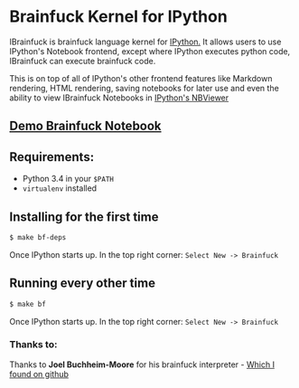 # Brainfuck Kernel for IPython

IBrainfuck is brainfuck language kernel for [IPython.](http://ipython.org) It
allows users to use IPython's Notebook frontend, except where IPython executes
python code, IBrainfuck can execute brainfuck code.

This is on top of all of IPython's other frontend features like Markdown
rendering, HTML rendering, saving notebooks for later use and even the ability
to view IBrainfuck Notebooks in [IPython's NBViewer](http://nbviewer.ipython.org/)

## [Demo Brainfuck Notebook](http://nbviewer.ipython.org/gist/robbielynch/e611442ca2d056f3b78f)

## Requirements:

* Python 3.4 in your ``$PATH``
* ``virtualenv`` installed

## Installing for the first time

```bash
$ make bf-deps
```
Once IPython starts up. In the top right corner:
`Select New -> Brainfuck`

## Running every other time
```bash
$ make bf
```
Once IPython starts up. In the top right corner:
`Select New -> Brainfuck`

### Thanks to:
Thanks to **Joel Buchheim-Moore** for his brainfuck interpreter - [Which I found on github](https://github.com/joelbm24/brainy/blob/master/lib/bfinter.py)


